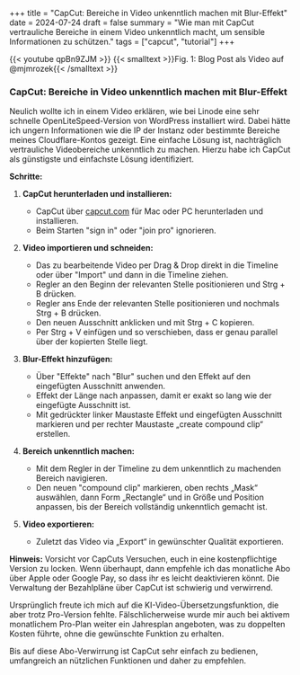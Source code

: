 +++
title = "CapCut: Bereiche in Video unkenntlich machen mit Blur-Effekt"
date = 2024-07-24
draft = false
summary = "Wie man mit CapCut vertrauliche Bereiche in einem Video unkenntlich macht, um sensible Informationen zu schützen."
tags = ["capcut", "tutorial"]
+++

{{< youtube qpBn9ZJM >}}
{{< smalltext >}}Fig. 1: Blog Post als Video auf @mjmrozek{{< /smalltext >}} 

### CapCut: Bereiche in Video unkenntlich machen mit Blur-Effekt

Neulich wollte ich in einem Video erklären, wie bei Linode eine sehr schnelle OpenLiteSpeed-Version von WordPress installiert wird. Dabei hätte ich ungern Informationen wie die IP der Instanz oder bestimmte Bereiche meines Cloudflare-Kontos gezeigt. Eine einfache Lösung ist, nachträglich vertrauliche Videobereiche unkenntlich zu machen. Hierzu habe ich CapCut als günstigste und einfachste Lösung identifiziert.

**Schritte:**

1. **CapCut herunterladen und installieren:**
   - CapCut über [capcut.com](https://www.capcut.com) für Mac oder PC herunterladen und installieren.
   - Beim Starten "sign in" oder "join pro" ignorieren.

2. **Video importieren und schneiden:**
   - Das zu bearbeitende Video per Drag & Drop direkt in die Timeline oder über "Import" und dann in die Timeline ziehen.
   - Regler an den Beginn der relevanten Stelle positionieren und Strg + B drücken.
   - Regler ans Ende der relevanten Stelle positionieren und nochmals Strg + B drücken.
   - Den neuen Ausschnitt anklicken und mit Strg + C kopieren.
   - Per Strg + V einfügen und so verschieben, dass er genau parallel über der kopierten Stelle liegt.

3. **Blur-Effekt hinzufügen:**
   - Über "Effekte" nach "Blur" suchen und den Effekt auf den eingefügten Ausschnitt anwenden.
   - Effekt der Länge nach anpassen, damit er exakt so lang wie der eingefügte Ausschnitt ist.
   - Mit gedrückter linker Maustaste Effekt und eingefügten Ausschnitt markieren und per rechter Maustaste „create compound clip“ erstellen.

4. **Bereich unkenntlich machen:**
   - Mit dem Regler in der Timeline zu dem unkenntlich zu machenden Bereich navigieren.
   - Den neuen "compound clip" markieren, oben rechts „Mask“ auswählen, dann Form „Rectangle“ und in Größe und Position anpassen, bis der Bereich vollständig unkenntlich gemacht ist.

5. **Video exportieren:**
   - Zuletzt das Video via „Export“ in gewünschter Qualität exportieren.

**Hinweis:**
Vorsicht vor CapCuts Versuchen, euch in eine kostenpflichtige Version zu locken. Wenn überhaupt, dann empfehle ich das monatliche Abo über Apple oder Google Pay, so dass ihr es leicht deaktivieren könnt. Die Verwaltung der Bezahlpläne über CapCut ist schwierig und verwirrend.

Ursprünglich freute ich mich auf die KI-Video-Übersetzungsfunktion, die aber trotz Pro-Version fehlte. Fälschlicherweise wurde mir auch bei aktivem monatlichem Pro-Plan weiter ein Jahresplan angeboten, was zu doppelten Kosten führte, ohne die gewünschte Funktion zu erhalten. 

Bis auf diese Abo-Verwirrung ist CapCut sehr einfach zu bedienen, umfangreich an nützlichen Funktionen und daher zu empfehlen.
